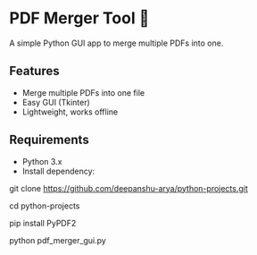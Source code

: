 # PDF Merger Tool 📝

A simple Python GUI app to merge multiple PDFs into one.

## Features
- Merge multiple PDFs into one file
- Easy GUI (Tkinter)
- Lightweight, works offline

## Requirements
- Python 3.x
- Install dependency:

git clone https://github.com/deepanshu-arya/python-projects.git

cd python-projects

pip install PyPDF2

python pdf_merger_gui.py
